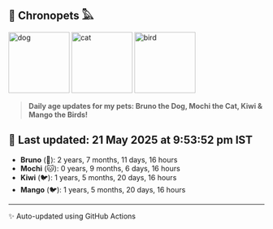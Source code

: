 ## 🐾 Chronopets 𓅓

<img src="https://media.giphy.com/media/3oriO0OEd9QIDdllqo/giphy.gif" width="120" height="120" alt="dog"> <img src="https://media.giphy.com/media/OmK8lulOMQ9XO/giphy.gif" width="120" height="120" alt="cat"> <img src="https://media.giphy.com/media/1dMNq7sH2v5i/giphy.gif" width="120" height="120" alt="bird"> 

> **Daily age updates for my pets: Bruno the Dog, Mochi the Cat, Kiwi & Mango the Birds!**

## 📅 Last updated: 21 May 2025 at 9:53:52 pm IST

- **Bruno** (🐶): 2 years, 7 months, 11 days, 16 hours
- **Mochi** (🐱): 0 years, 9 months, 6 days, 16 hours
- **Kiwi** (🐦): 1 years, 5 months, 20 days, 16 hours
- **Mango** (🐦): 1 years, 5 months, 20 days, 16 hours

---
✨ Auto-updated using GitHub Actions
